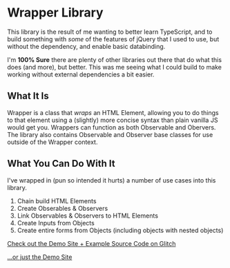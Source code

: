 # Wrapper Library

This library is the result of me wanting to better learn TypeScript, and to build something with *some* of the features of jQuery that I used to use, but without the dependency, and enable basic databinding.

I'm **100% Sure** there are plenty of other libraries out there that do what this does (and more), but better. This was me seeing what I could build to make working without external dependencies a bit easier.

## What It Is

Wrapper is a class that *wraps* an HTML Element, allowing you to do things to that element using a (slightly) more concise syntax than plain vanilla JS would get you. Wrappers can function as both Observable and Obervers. The library also contains Observable and Observer base classes for use outside of the Wrapper context.

## What You Can Do With It

I've wrapped in (pun so intended it hurts) a number of use cases into this library.

1. Chain build HTML Elements
2. Create Obserables & Observers
3. Link Observables & Observers to HTML Elements
4. Create Inputs from Objects
5. Create entire forms from Objects (including objects with nested objects)

[Check out the Demo Site + Example Source Code on Glitch](https://glitch.com/~wrapper-lib-demo)

[...or just the Demo Site](https://wrapper-lib-demo.glitch.me/)